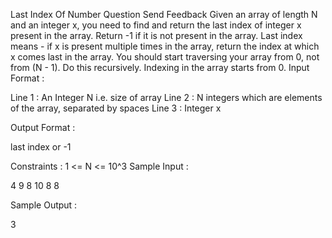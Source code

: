  Last Index Of Number Question
Send Feedback
Given an array of length N and an integer x, you need to find and return the last index of integer x present in the array. Return -1 if it is not present in the array.
Last index means - if x is present multiple times in the array, return the index at which x comes last in the array.
You should start traversing your array from 0, not from (N - 1).
Do this recursively. Indexing in the array starts from 0.
Input Format :

Line 1 : An Integer N i.e. size of array
Line 2 : N integers which are elements of the array, separated by spaces
Line 3 : Integer x

Output Format :

last index or -1

Constraints :
1 <= N <= 10^3
Sample Input :

4
9 8 10 8
8

Sample Output :

3

